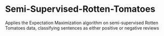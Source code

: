 # Semi-Supervised-Rotten-Tomatoes
Applies the Expectation Maximization algorithm on semi-supervised Rotten Tomatoes data, classifying sentences as either positive or negative reviews
